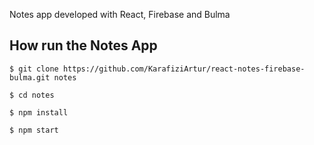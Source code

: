 Notes app developed with React, Firebase and Bulma

## How run the Notes App


```
$ git clone https://github.com/KarafiziArtur/react-notes-firebase-bulma.git notes 
```
```
$ cd notes
```
```
$ npm install
```
```
$ npm start
```